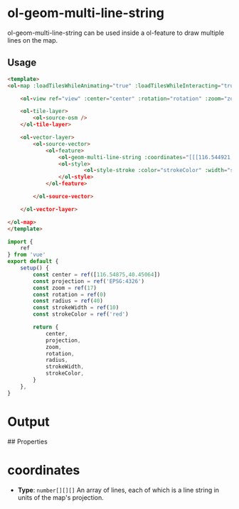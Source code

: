 # ol-geom-multi-line-string

ol-geom-multi-line-string can be used inside a ol-feature to draw multiple lines on the map.

## Usage

```html
<template>
<ol-map :loadTilesWhileAnimating="true" :loadTilesWhileInteracting="true" style="height:400px">

    <ol-view ref="view" :center="center" :rotation="rotation" :zoom="zoom" :projection="projection" />

    <ol-tile-layer>
        <ol-source-osm />
    </ol-tile-layer>

    <ol-vector-layer>
        <ol-source-vector>
            <ol-feature>
                <ol-geom-multi-line-string :coordinates="[[[116.544921,40.451633],[116.545264,40.451649],[116.545865,40.451698],[116.546144,40.451551],[116.546337,40.451274],[116.546788,40.451143],[116.547324,40.451078]],[[116.547839,40.450719],[116.548440,40.450506],[116.548933,40.450604],[116.549448,40.450604],[116.550242,40.450376],[116.550865,40.450163],[116.551702,40.449935],[116.552581,40.449576]]]"></ol-geom-multi-line-string>
                <ol-style>
                        <ol-style-stroke :color="strokeColor" :width="strokeWidth"></ol-style-stroke>          
                </ol-style>
            </ol-feature>

        </ol-source-vector>

    </ol-vector-layer>

</ol-map>
</template>

```

```js
import {
    ref
} from 'vue'
export default {
    setup() {
        const center = ref([116.54875,40.45064])
        const projection = ref('EPSG:4326')
        const zoom = ref(17)
        const rotation = ref(0)
        const radius = ref(40)
        const strokeWidth = ref(10)
        const strokeColor = ref('red')

        return {
            center,
            projection,
            zoom,
            rotation,
            radius,
            strokeWidth,
            strokeColor,
        }
    },
}

```

# Output

<script setup>
import MultiLineString from "@demos/MultiLineString.vue"
</script>
<ClientOnly>
<MultiLineString /> 
</ClientOnly>
## Properties


# coordinates

- **Type**: `number[][][]`
An array of lines, each of which is a line string in units of the map's projection.
	
